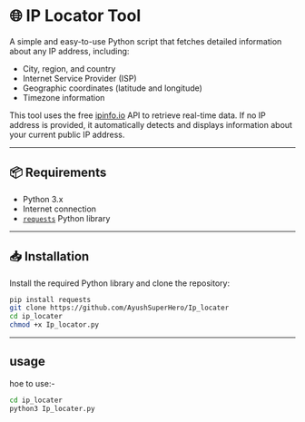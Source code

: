 # 🌐 IP Locator Tool

A simple and easy-to-use Python script that fetches detailed information about any IP address, including:

- City, region, and country  
- Internet Service Provider (ISP)  
- Geographic coordinates (latitude and longitude)  
- Timezone information  

This tool uses the free [ipinfo.io](https://ipinfo.io) API to retrieve real-time data. If no IP address is provided, it automatically detects and displays information about your current public IP address.

---

## 📦 Requirements

- Python 3.x  
- Internet connection  
- [`requests`](https://pypi.org/project/requests/) Python library

---



## 📥 Installation

Install the required Python library and clone the repository:

```bash
pip install requests
git clone https://github.com/AyushSuperHero/Ip_locater
cd ip_locater
chmod +x Ip_locator.py
```

---

## usage

hoe to use:-

```bash
cd ip_locater
python3 Ip_locater.py
```
